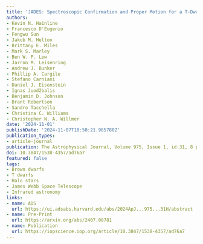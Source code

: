 ```yaml
---
title: 'JADES: Spectroscopic Confirmation and Proper Motion for a T-Dwarf at 2 kpc'
authors:
- Kevin N. Hainline
- Francesco D'Eugenio
- Fengwu Sun
- Jakob M. Helton
- Brittany E. Miles
- Mark S. Marley
- Ben W. P. Lew
- Jarron M. Leisenring
- Andrew J. Bunker
- Phillip A. Cargile
- Stefano Carniani
- Daniel J. Eisenstein
- Ignas Juodžbalis
- Benjamin D. Johnson
- Brant Robertson
- Sandro Tacchella
- Christina C. Williams
- Christopher N. A. Willmer
date: '2024-11-01'
publishDate: '2024-11-07T18:50:21.985780Z'
publication_types:
- article-journal
publication: The Astrophysical Journal, Volume 975, Issue 1, id.31, 8 pages
doi: 10.3847/1538-4357/ad76a7
featured: false
tags:
- Brown dwarfs
- T dwarfs
- Halo stars
- James Webb Space Telescope
- Infrared astronomy
links:
- name: ADS
  url: https://ui.adsabs.harvard.edu/abs/2024ApJ...975...31H/abstract
- name: Pre-Print
  url: https://arxiv.org/abs/2407.08781
- name: Publication
  url: https://iopscience.iop.org/article/10.3847/1538-4357/ad76a7
---
```

